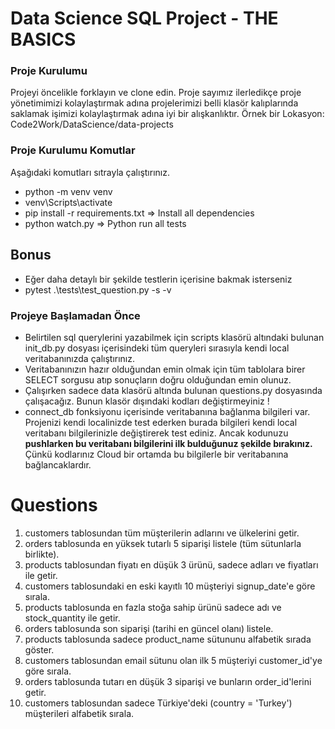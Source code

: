 # Data Science SQL Project - THE BASICS

### Proje Kurulumu
Projeyi öncelikle forklayın ve clone edin.
Proje sayımız ilerledikçe proje yönetimimizi kolaylaştırmak adına projelerimizi belli klasör kalıplarında saklamak işimizi kolaylaştırmak adına iyi bir alışkanlıktır.
Örnek bir Lokasyon: Code2Work/DataScience/data-projects

### Proje Kurulumu Komutlar
Aşağıdaki komutları sıtrayla çalıştırınız.
* python -m venv venv
* venv\Scripts\activate
* pip install -r requirements.txt => Install all dependencies
* python watch.py => Python run all tests

## Bonus
* Eğer daha detaylı bir şekilde testlerin içerisine bakmak isterseniz
* pytest .\tests\test_question.py -s -v 

### Projeye Başlamadan Önce
* Belirtilen sql querylerini yazabilmek için scripts klasörü altındaki bulunan init_db.py dosyası içerisindeki tüm queryleri 
sırasıyla kendi local veritabanınızda çalıştırınız. 
* Veritabanınızın hazır olduğundan emin olmak için tüm tablolara birer SELECT sorgusu atıp sonuçların doğru olduğundan emin olunuz.
* Çalışırken sadece data klasörü altında bulunan questions.py dosyasında çalışacağız. Bunun klasör dışındaki kodları değiştirmeyiniz !
* connect_db fonksiyonu içerisinde veritabanına bağlanma bilgileri var. Projenizi kendi localinizde test ederken burada bilgileri kendi local veritabanı bilgilerinizle değiştirerek test ediniz. Ancak kodunuzu <b>pushlarken bu veritabanı bilgilerini ilk bulduğunuz şekilde bırakınız.</b> Çünkü kodlarınız Cloud bir ortamda bu bilgilerle bir veritabanına bağlancaklardır.

# Questions
1. customers tablosundan tüm müşterilerin adlarını ve ülkelerini getir.
2. orders tablosunda en yüksek tutarlı 5 siparişi listele (tüm sütunlarla birlikte).
3. products tablosundan fiyatı en düşük 3 ürünü, sadece adları ve fiyatları ile getir.
4. customers tablosundaki en eski kayıtlı 10 müşteriyi signup_date'e göre sırala.
5. products tablosunda en fazla stoğa sahip ürünü sadece adı ve stock_quantity ile getir.
6. orders tablosunda son siparişi (tarihi en güncel olanı) listele.
7. products tablosunda sadece product_name sütununu alfabetik sırada göster.
8. customers tablosundan email sütunu olan ilk 5 müşteriyi customer_id'ye göre sırala.
9. orders tablosunda tutarı en düşük 3 siparişi ve bunların order_id'lerini getir.
10. customers tablosundan sadece Türkiye'deki (country = 'Turkey') müşterileri alfabetik sırala.
